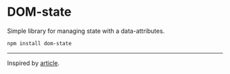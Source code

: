 # DOM-state

Simple library for managing state with a data-attributes.

```bash
npm install dom-state
```

---

Inspired by [article](https://guseyn.com/html/posts/templates-instead-of-reactivity.html).
